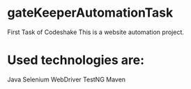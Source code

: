 # gateKeeperAutomationTask
First Task of Codeshake
This is a website automation project.

# Used technologies are:
Java 
Selenium WebDriver
TestNG
Maven
